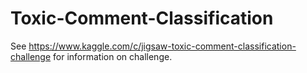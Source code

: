 # Toxic-Comment-Classification
See https://www.kaggle.com/c/jigsaw-toxic-comment-classification-challenge for information on challenge.
